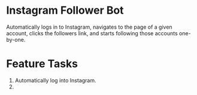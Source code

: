 # Instagram Follower Bot
Automatically logs in to Instagram, navigates to the page of a given account, clicks the followers link, and starts following those accounts one-by-one. 

# Feature Tasks
1. Automatically log into Instagram.
1. 